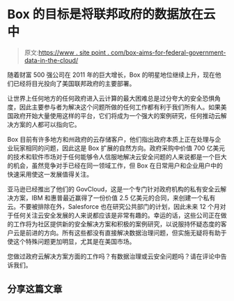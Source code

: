 # Box 的目标是将联邦政府的数据放在云中

> 原文:[https://www . site point . com/box-aims-for-federal-government-data-in-the-cloud/](https://www.sitepoint.com/box-aims-for-federal-government-data-in-the-cloud/)

随着财富 500 强公司在 2011 年的巨大增长，Box 的明星地位继续上升，现在他们已经将目光投向了美国联邦政府的主要部署。

让世界上任何地方的任何政府进入云计算的最大困难总是过分夸大的安全恐惧角度，因此主要参与者为解决这个问题所做的任何工作都有利于我们所有人。如果美国政府开始大量使用这样的平台，它们将成为一个强大的案例研究，任何推动云解决方案的人都可以指向它。

Box 目前有许多地方和州政府的云存储客户，他们指出政府本质上正在处理与企业玩家相同的问题，因此这是 Box 扩展的自然方向。政府采购中价值 700 亿美元的技术和软件市场对于任何能够令人信服地解决云安全问题的人来说都是一个巨大的机会，虽然竞争对手已经在同一领域工作，但 Box 在日常用户和企业用户中的快速采用使这一发展值得关注。

亚马逊已经推出了他们的 GovCloud，这是一个专门针对政府机构的私有安全云解决方案，IBM 和惠普最近赢得了一份价值 2.5 亿美元的合同，来创建一个私有云。不要被排除在外，Salesforce 也在研究公共部门的计划，因此未来 12 个月对于任何关注云安全发展的人来说都应该是非常有趣的。幸运的话，这些公司正在做的工作将为社区提供新的安全解决方案和积极的案例研究，以说服持怀疑态度的客户云是前进的方向。所有这些都没有直接解决数据治理问题，但实施无疑将有助于使这个特殊问题更加明显，尤其是在美国市场。

您做过政府云解决方案方面的工作吗？有数据治理或云安全问题吗？请在评论中告诉我们。

## 分享这篇文章